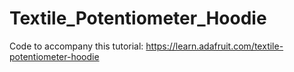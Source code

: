 # Textile_Potentiometer_Hoodie

Code to accompany this tutorial:
https://learn.adafruit.com/textile-potentiometer-hoodie
